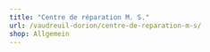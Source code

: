 ```yaml
---
title: "Centre de réparation M. S."
url: /vaudreuil-dorion/centre-de-reparation-m-s/
shop: Allgemein
---
```

